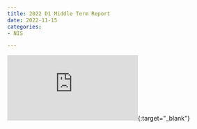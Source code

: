 ```yaml
---
title: 2022 D1 Middle Term Report
date: 2022-11-15
categories:
- NIS

---
```




![D1 Middle Term Report](https://github.com/oudeng/oudeng.github.io/blob/master/assets/files/D1_Middle_deng.pdf){:target="_blank"}
